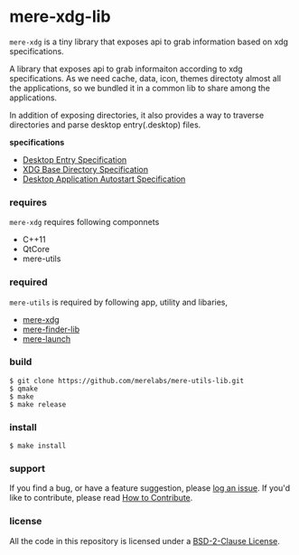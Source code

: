 # mere-xdg-lib
`mere-xdg` is a tiny library that exposes api to grab information based on xdg specifications.

A library that exposes api to grab informaiton according to xdg specifications. As we need cache, data, icon, themes directoty almost all the applications, so we bundled it in a common lib to share among the applications. 

In addition of exposing directories, it also provides a way to traverse directories and parse desktop entry(.desktop) files.

**specifications**
- [Desktop Entry Specification](https://specifications.freedesktop.org/)
- [XDG Base Directory Specification](https://specifications.freedesktop.org/basedir-spec/basedir-spec-latest.html)
- [Desktop Application Autostart Specification](https://specifications.freedesktop.org/autostart-spec/autostart-spec-latest.html)

### requires
`mere-xdg` requires following componnets
- C++11 
- QtCore
- mere-utils

### required
`mere-utils` is required by following app, utility and libaries,
- [mere-xdg](https://github.com/merelabs/mere-xdg-lib)
- [mere-finder-lib](https://github.com/merelabs/mere-finder-lib)
- [mere-launch](https://github.com/merelabs/mere-launch)

### build ##
```
$ git clone https://github.com/merelabs/mere-utils-lib.git
$ qmake
$ make 
$ make release
```
### install ##
```
$ make install
```
### support
If you find a bug, or have a feature suggestion, please [log an issue](https://github.com/merelabs/mere-xdg/issues). If you'd like to
contribute, please read [How to Contribute](CONTRIBUTING.md).

### license
All the code in this repository is licensed under a [BSD-2-Clause License](LICENSE).
